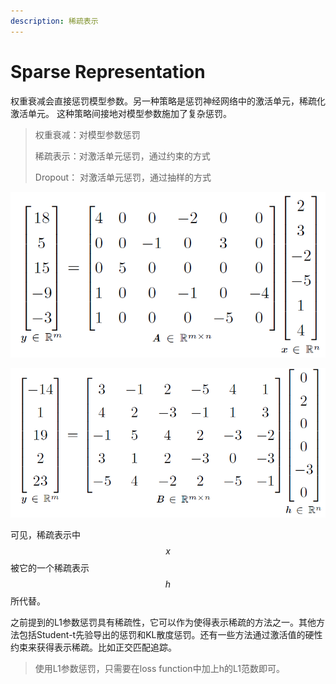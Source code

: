 ```yaml
---
description: 稀疏表示
---
```


# Sparse Representation

权重衰减会直接惩罚模型参数。另一种策略是惩罚神经网络中的激活单元，稀疏化激活单元。 这种策略间接地对模型参数施加了复杂惩罚。

> 权重衰减：对模型参数惩罚
>
> 稀疏表示：对激活单元惩罚，通过约束的方式
>
> Dropout： 对激活单元惩罚，通过抽样的方式

![&#x6B63;&#x5219;&#x5316;](../../.gitbook/assets/image%20%282%29.png)

![&#x7A00;&#x758F;&#x8868;&#x793A;](../../.gitbook/assets/image%20%283%29.png)

可见，稀疏表示中$$x$$被它的一个稀疏表示$$h$$所代替。

之前提到的L1参数惩罚具有稀疏性，它可以作为使得表示稀疏的方法之一。其他方法包括Student-t先验导出的惩罚和KL散度惩罚。还有一些方法通过激活值的硬性约束来获得表示稀疏。比如正交匹配追踪。

> 使用L1参数惩罚，只需要在loss function中加上h的L1范数即可。


